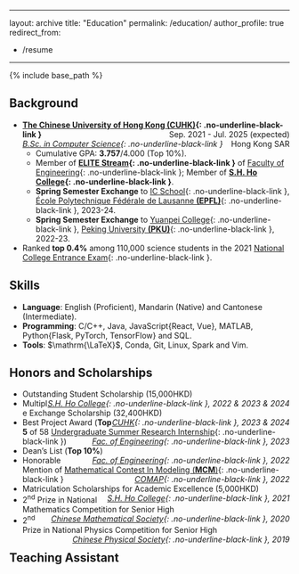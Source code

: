 
---
layout: archive
title: "Education"
permalink: /education/
author_profile: true
redirect_from:
  - /resume
---

{% include base_path %} 

## Background

* **[The Chinese University of Hong Kong (CUHK)](https://www.cuhk.edu.hk/english/index.html){: .no-underline-black-link }**
  <span style="float: right;">Sep. 2021 - Jul. 2025 (expected)</span>  
  *[B.Sc. in Computer Science](https://www.cse.cuhk.edu.hk/academics/cscin/){: .no-underline-black-link }*
  <span style="float: right;">Hong Kong SAR</span>  
  * Cumulative GPA: **3.757**/4.000 (Top 10%).
  * Member of **[ELITE Stream](https://www.erg.cuhk.edu.hk/erg/Elite){: .no-underline-black-link }** of [Faculty of Engineering](https://www.erg.cuhk.edu.hk/erg/){: .no-underline-black-link }; Member of **[S.H. Ho College](https://www.shho.cuhk.edu.hk){: .no-underline-black-link }**.
  * **Spring Semester Exchange** to [IC School](https://www.epfl.ch/schools/ic/){: .no-underline-black-link }, [École Polytechnique Fédérale de Lausanne **(EPFL)**](https://www.epfl.ch/en/){: .no-underline-black-link }, 2023-24.
  * **Spring Semester Exchange** to [Yuanpei College](https://yuanpei.pku.edu.cn/en/){: .no-underline-black-link }, [Peking University **(PKU)**](https://english.pku.edu.cn){: .no-underline-black-link }, 2022-23.
* Ranked **top 0.4%** among 110,000 science students in the 2021 [National College Entrance Exam](https://en.wikipedia.org/wiki/Gaokao){: .no-underline-black-link }.


## Skills

* **Language**: English (Proficient), Mandarin (Native) and Cantonese (Intermediate).
* **Programming**:  C/C++, Java, JavaScript{React, Vue}, MATLAB, Python{Flask, PyTorch, TensorFlow} and SQL.
* **Tools**: $\mathrm{\LaTeX}$, Conda, Git, Linux, Spark and Vim.


## Honors and Scholarships
* Outstanding Student Scholarship (15,000HKD)<span style="float: right;">*[S.H. Ho College](https://www.shho.cuhk.edu.hk){: .no-underline-black-link }, 2022 & 2023 & 2024*</span>  
* Multiple Exchange Scholarship (32,400HKD)<span style="float: right;">*[CUHK](https://www.cuhk.edu.hk/english/index.html){: .no-underline-black-link }, 2023 & 2024*</span>
* Best Project Award (**Top 5** of 58 [Undergraduate Summer Research Internship](https://www.erg.cuhk.edu.hk/erg/SummerResearchInternship){: .no-underline-black-link })<span style="float: right;">*[Fac. of Engineering](https://www.erg.cuhk.edu.hk/erg/){: .no-underline-black-link }, 2023*</span>  
* Dean’s List (**Top 10%**)<span style="float: right;">*[Fac. of Engineering](https://www.erg.cuhk.edu.hk/erg/){: .no-underline-black-link }, 2022*</span>  
* Honorable Mention of [Mathematical Contest In Modeling (**MCM**)](https://www.comap.com/contests/mcm-icm){: .no-underline-black-link }<span style="float: right;">*[COMAP](https://www.comap.com){: .no-underline-black-link }, 2022*</span>  
* Matriculation Scholarships for Academic Excellence (5,000HKD)<span style="float: right;">*[S.H. Ho College](https://www.shho.cuhk.edu.hk){: .no-underline-black-link }, 2021*</span>
* 2<sup>nd</sup> Prize in National Mathematics Competition for Senior High<span style="float: right;">*[Chinese Mathematical Society](https://www.cms.org.cn/en/Home/about/about.html){: .no-underline-black-link }, 2020*</span>  
* 2<sup>nd</sup> Prize in National Physics Competition for Senior High<span style="float: right;">*[Chinese Physical Society](http://cps-old.t2.dyuntech.com/English.htm){: .no-underline-black-link }, 2019*</span>  


## Teaching Assistant

